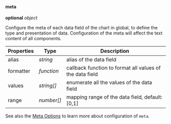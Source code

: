 #### meta

<description>**optional** _object_</description>

Configure the meta of each data field of the chart in global, to define the type and presentation of data. Configuration of the meta will affect the text content of all components.

| Properties | Type       | Description                                              |
| ---------- | ---------- | -------------------------------------------------------- |
| alias      | _string_   | alias of the data field                                  |
| formatter  | _function_ | callback function to format all values of the data field |
| values     | _string[]_ | enumerate all the values of the data field               |
| range      | _number[]_ | mapping range of the data field, default: [0,1]          |

See also the [Meta Options](/en/docs/api/options/meta) to learn more about configuration of `meta`.
